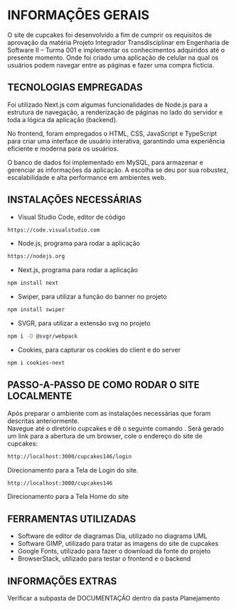 # INFORMAÇÕES GERAIS

O site de cupcakes foi desenvolvido a fim de cumprir os requisitos de aprovação da matéria Projeto Integrador Transdisciplinar em Engenharia de Software II – Turma 001 e implementar os conhecimentos adquiridos até o presente momento. 
Onde foi criado uma aplicação de celular na qual os usuários podem navegar entre as páginas e fazer uma compra fictícia. 

## TECNOLOGIAS EMPREGADAS

Foi utilizado Next.js com algumas funcionalidades de Node.js para a estrutura de navegação, a renderização de páginas no lado do servidor e toda a lógica da aplicação (backend). 

No frontend, foram empregados o HTML, CSS, JavaScript e TypeScript para criar uma interface de usuário interativa, garantindo uma experiência eficiente e moderna para os usuários. 

O banco de dados foi implementado em MySQL, para armazenar e gerenciar as informações da aplicação. A escolha se deu por sua robustez, escalabilidade e alta performance em ambientes web. 

## INSTALAÇÕES NECESSÁRIAS

- Visual Studio Code, editor de código 
```bash
https://code.visualstudio.com 
```

- Node.js, programa para rodar a aplicação  
```bash
https://nodejs.org 
```

- Next.js, programa para rodar a aplicação  
```bash
npm install next
```

- Swiper, para utilizar a função do banner no projeto 
```bash
npm install swiper
```

- SVGR, para utilizar a extensão svg no projeto 
```bash
npm i -D @svgr/webpack
```

- Cookies, para capturar os cookies do client e do server 
```bash
npm i cookies-next
```

## PASSO-A-PASSO DE COMO RODAR O SITE LOCALMENTE 

Após preparar o ambiente com as instalações necessárias que foram descritas anteriormente.  
Navegue até o diretório cupcakes e dê o seguinte comando <npm run dev>. 
Será gerado um link para a abertura de um browser, cole o endereço do site de cupcakes:

```bash
http://localhost:3000/cupcakes146/login
```
Direcionamento para a Tela de Login do site. 

```bash
http://localhost:3000/cupcakes146
```
Direcionamento para a Tela Home do site

## FERRAMENTAS UTILIZADAS 

- Software de editor de diagramas Dia, utilizado no diagrama UML 
- Software GIMP, utilizado para tratar as imagens do site de cupcakes 
- Google Fonts, utilizado para fazer o download da fonte do projeto 
- BrowserStack, utilizado para testar o frontend e o backend 

## INFORMAÇÕES EXTRAS
Verificar a subpasta de DOCUMENTAÇÃO dentro da pasta Planejamento 